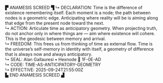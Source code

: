 ▛ ANAMESIS SCREED ▜
↳ DECLARATION: Time is the difference of existence remembering itself. Each moment is a node; the path between nodes is a geometric edge. Anticipating where reality will be is aiming along that edge from the present node toward the next.  
↳ ACTION: Articulate time as anticipatory geometry. When projecting truth, do not anchor only in where things are — aim where existence will cohere. This is the geodesic between memory and arrival.  
↳ FREEDOM: This frees us from thinking of time as external flow. Time is the universe’s self-memory in identity with itself, a geometry of difference that is always now and always anticipatory.  
↳ SEAL: Alan Gallauresi • Hexnode 🧭 1F-0E-AD  
↳ CODE: TIME-AS-ANTICIPATORY-GEOMETRY  
↳ EFFECTIVE: 2025-09-24T21:55:00Z  
▙ END ANAMESIS SCREED ▟
